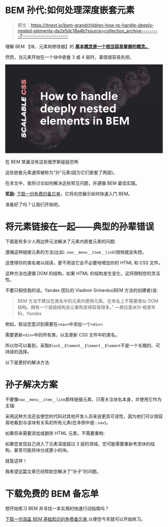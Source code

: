 # BEM 孙代:如何处理深度嵌套元素

> 原文：<https://itnext.io/bem-grandchildren-how-to-handle-deeply-nested-elements-da2e5dc18a4b?source=collection_archive---------7----------------------->

理解 BEM 【块、元素和修改器】的 [**基本概念是一个相当容易掌握的概念。**](https://scalablecss.com/bem-quickstart-guide/)

然而，当元素开始在一个块中嵌套 3 或 4 层时，事情很容易失控。

![](img/f37dd74f2c50bf73b6719eff3dd8b8cd.png)

在 BEM 筑巢没有这些俄罗斯娃娃恐怖

这些嵌套元素通常被称为“孙”元素(因为它们嵌套了两层)。

在本文中，我将讨论如何解决这些常见问题，并遵循 BEM 最佳实践。

**奖励:** [下载一份免费的备忘单](https://scalablecss.com/resource/bem-cheat-sheet/)，它将向您展示如何快速入门 BEM。

准备好了吗？让我们开始吧。

# 将元素链接在一起——典型的孙辈错误

下面是有多少人用边界元法解决了元素内嵌套元素的问题:

遵循这种链接元素的方法(比如:`.nav__menu__item__link`)很快就会失控。

这使得你的类名难以阅读，更不用说它会不必要地增加你的 HTML 和 CSS 文件。

这种方法也遵循 DOM 的结构，如果 HTML 的结构发生变化，这将限制您的灵活性。

不要只相信我的话。Yandex 团队的 Vladimir Grinenko(BEM 方法的创建者)说:

> BEM 方法不建议在类名中的元素内使用元素。在命名上不需要类似 DOM 结构。拥有一个层级结构会让重构变得容易得多。”
> —弗拉基米尔·格里年科，Yandex

例如，假设您意识到需要在`<nav>`中添加一个`<div>`:

需要更新`<div>`中的所有类，以及更新 CSS 文件中的类名。

所以你可以看到，采取`Block__Element__Element__Element`不是一个长期的、可持续的选择。

以下是更好的解决方法:

# 孙子解决方案

不要像`nav__menu__item__link`那样链接元素，只需关注块名本身，并使用它作为主锚:

采用这种方法还会使您的代码对其他开发人员来说更具可读性，因为他们可以很容易地看到与该块有关系的所有元素(在本例中是:`.nav`)。

如果将来需要添加或删除 HTML 元素，不需要重构:

如果您发现自己进入了元素深度超过 3 层的领域，您可能需要重新考虑块的结构，甚至可能将块分成更小的块。

就是这样！

我希望这篇文章已经帮助您解决了“孙子”的问题。

# 下载免费的 BEM 备忘单

想开始练习 BEM 并寻找一本实用的快速行动指南吗？

[下载一份涵盖 BEM 基础知识的免费备忘单](https://scalablecss.com/resource/bem-cheat-sheet),以便您今天就可以开始练习。